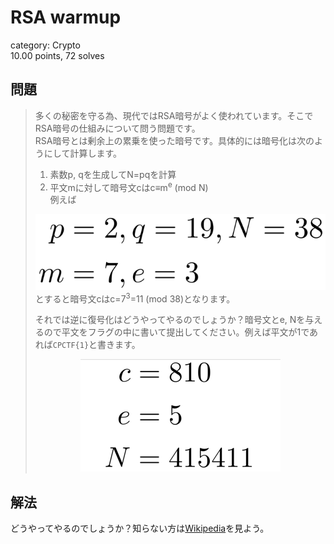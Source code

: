 # RSA warmup
category: Crypto  
10.00 points, 72 solves

## 問題
> 多くの秘密を守る為、現代ではRSA暗号がよく使われています。そこでRSA暗号の仕組みについて問う問題です。  
RSA暗号とは剰余上の累乗を使った暗号です。具体的には暗号化は次のようにして計算します。  
> 1. 素数p, qを生成してN=pqを計算  
> 1. 平文mに対して暗号文cはc≡m<sup>e</sup> (mod N)  
> 例えば  
> <div align="center"><img src="https://github.com/mathphilia/CTFs/blob/main/images/CPCTF22/RSA_warmup_1.png?raw=true"></div>  
> とすると暗号文cはc=7<sup>3</sup>=11 (mod 38)となります。  
> 
> それでは逆に復号化はどうやってやるのでしょうか？暗号文とe, Nを与えるので平文をフラグの中に書いて提出してください。例えば平文が1であれば`CPCTF{1}`と書きます。  
> <div align="center"><img src="https://github.com/mathphilia/CTFs/blob/main/images/CPCTF22/RSA_warmup_2.png?raw=true"></div>  

## 解法
どうやってやるのでしょうか？知らない方は[Wikipedia](https://ja.wikipedia.org/wiki/RSA暗号#暗号方式)を見よう。
